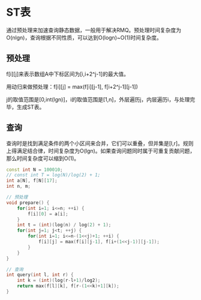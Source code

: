 # ST表
通过预处理来加速查询静态数据，一般用于解决RMQ。预处理时间复杂度为O(nlgn)，查询根据不同性质，可以达到O(logn)~O(1)时间复杂度。

## 预处理
f[i][j]来表示数组A中下标区间为[i,i+2^j-1]的最大值。

用动归来做预处理：f[i][j] = max(f[i][j-1], f[i+2^j-1][j-1])

j的取值范围是[0,int(lgn)]，i的取值范围是[1,n]，外层遍历j，内层遍历i，与处理完毕，生成ST表。

## 查询
查询时是找到满足条件的两个小区间来合并，它们可以重叠，但并集是[l,r]。规则上得满足结合律，时间复杂度为O(lgn)。如果查询问题同时属于可重复贡献问题，那么时间复杂度可以缩到O(1)。

```cpp
const int N = 100010;
// const int T = log(N)/log(2) + 1;
int a[N], f[N][17];
int n, m;

// 预处理
void prepare() {
    for(int i=1; i<=n; ++i) {
        f[i][0] = a[i];
    }
    int t = (int)(log(n) / log(2) + 1);
    for(int j=1; j<t; ++j) {
        for(int i=1; i<=n-(1<<j)+1; ++i) {
            f[i][j] = max(f[i][j-1], f[i+(1<<j-1)][j-1]);
        }
    }
}

// 查询
int query(int l, int r) {
    int k = (int)(log(r-l+1)/log2);
    return max(f[l][k], f[r-(1<<k)+1][k]);
}
```